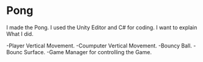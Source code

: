 # Pong

I made the Pong.
I used the Unity Editor and C# for coding.
I want to explain What I did.

-Player Vertical Movement.
-Coumputer Vertical Movement.
-Bouncy Ball.
-Bounc Surface.
-Game Manager for controlling the Game.

